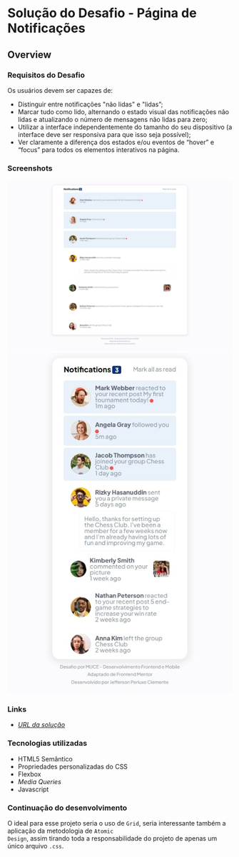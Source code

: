 # Solução do Desafio - Página de Notificações

## Overview

### Requisitos do Desafio
Os usuários devem ser capazes de:
- Distinguir entre notificações "não lidas" e "lidas”;
- Marcar tudo como lido, alternando o estado visual das notificações não lidas e atualizando o número de mensagens não lidas para zero;
- Utilizar a interface independentemente do tamanho do seu dispositivo (a interface deve ser responsiva para que isso seja possível);
- Ver claramente a diferença dos estados e/ou eventos de “hover” e “focus” para todos os elementos interativos na página.

### Screenshots
!["Modelo Desktop](./design/desktop-design.jpeg "Modelo Desktop")
![Modelo Mobile](./design/mobile-design.jpeg "Modelo Mobile")

### Links
- [*URL da solução*](https://jperluxo.github.io/desafio-pagina-notificacoes-resolvido)

### Tecnologias utilizadas
- HTML5 Semântico
- Propriedades personalizadas do CSS
- Flexbox
- _Media Queries_
- Javascript

### Continuação do desenvolvimento
O ideal para esse projeto seria o uso de <code>Grid</code>, seria interessante também a aplicação da metodologia de <code>Atomic Design</code>, assim tirando toda a responsabilidade do projeto de apenas um único arquivo <code>.css</code>.

